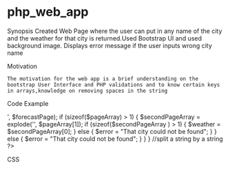 # php_web_app
Synopsis
Created Web Page where the user can put in any name of the city and the weather for that city is returned.Used Bootstrap UI and used background image.
Displays error message if the user inputs wrong city name

Motivation
	
	The motivation for the web app is a brief understanding on the bootstrap User Interface and PHP validations and to know certain keys in arrays,knowledge on removing spaces in the string

Code Example

<?php
		//to know that an array as a certain keys

			$weather = "";
			$error = "";
			$city = "";
			
		if (array_key_exists('city', $_GET)) {
			
		//removing spaces in the string
		
		$city = str_replace(' ', '', $_GET['city']);
		
		$file_headers = @get_headers("http://www.weather-forecast.com/locations/".$city."/forecasts/latest");
		
		if(!$file_headers || $file_headers[0] == 'HTTP/1.1 404 Not Found') {
			
			$error = "That city could not exist";
			
		        } else {
							
		$forecastPage = file_get_contents("http://www.weather-forecast.com/locations/".$city."/forecasts/latest");
		
		$pageArray = explode('3 Day Weather Forecast Summary:</b><span class="read-more-small"><span class="read-more-content">', $forecastPage);
		
		if (sizeof($pageArray) > 1) {
					
		$secondPageArray = explode('</span></span></span>', $pageArray[1]);
		
		if (sizeof($secondPageArray ) > 1) {
			
			
		
		$weather = $secondPageArray[0];
				} else {
					
				$error = "That city could not be found";
				
				}
				
		
			} else {
				
				$error = "That city could not be found";
			}
		
		}
	}
//split a string by a string
 ?>
CSS

<style type="text/css">
		
		html { 
			  background: url(images/background.jpg) no-repeat center center fixed; 
			  -webkit-background-size: cover;
			  -moz-background-size: cover;
			  -o-background-size: cover;
			  background-size: cover;
			}
		
		body{
			
			background:none;
		}
		.container {
			
			text-align:center;
			margin-top:100px;
			width:450px;
		}
		input {
			
			margin: 20px 0;
			
		}
		
		#weather {
			
			margin-top:15px;
		}
	
	</style>
	
